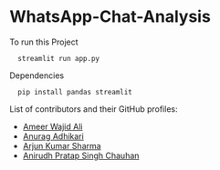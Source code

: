 # WhatsApp-Chat-Analysis

To run this Project
```shell
  streamlit run app.py
```
Dependencies
```shell
  pip install pandas streamlit
```

List of contributors and their GitHub profiles:

- [Ameer Wajid Ali](https://github.com/ameer-w-ali)
- [Anurag Adhikari](https://github.com/AnuragA03)
- [Arjun Kumar Sharma](https://github.com/arjunkr403)
- [Anirudh Pratap Singh Chauhan](https://github.com/Anirudhchauhan04)
